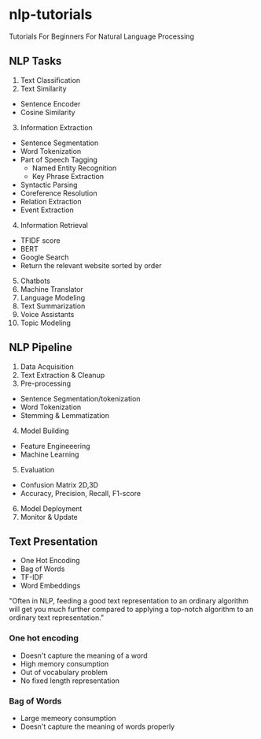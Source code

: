 # nlp-tutorials
Tutorials For Beginners For Natural Language Processing

## NLP Tasks 
1. Text Classification 
2. Text Similarity 
  - Sentence Encoder
  - Cosine Similarity
3. Information Extraction
  - Sentence Segmentation
  - Word Tokenization
  - Part of Speech Tagging
    - Named Entity Recognition
    - Key Phrase Extraction
  - Syntactic Parsing
  - Coreference Resolution
  - Relation Extraction
  - Event Extraction
4. Information Retrieval
  - TFIDF score
  - BERT
  - Google Search
  - Return the relevant website sorted by order
5. Chatbots
6. Machine Translator 
7. Language Modeling
8. Text Summarization
9. Voice Assistants
10. Topic Modeling

## NLP Pipeline
1. Data Acquisition
2. Text Extraction & Cleanup
3. Pre-processing
  - Sentence Segmentation/tokenization
  - Word Tokenization
  - Stemming & Lemmatization
4. Model Building
  - Feature Engineeering
  - Machine Learning
5. Evaluation
  - Confusion Matrix 2D,3D
  - Accuracy, Precision, Recall, F1-score
6. Model Deployment
7. Monitor & Update

## Text Presentation
- One Hot Encoding
- Bag of Words
- TF-IDF
- Word Embeddings

"Often in NLP, feeding a good text representation to an ordinary algorithm will get you much further compared to applying a top-notch algorithm to an ordinary text representation."

### One hot encoding 
- Doesn't capture the meaning of a word
- High memory consumption
- Out of vocabulary problem
- No fixed length representation

### Bag of Words
- Large memeory consumption
- Doesn't capture the meaning of words properly
